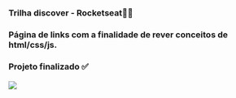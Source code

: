 ### Trilha discover - Rocketseat🚀✨

### Página de links com a finalidade de rever conceitos de html/css/js.
### Projeto finalizado ✅
#### ![](https://github.com/majuliah/RocketSeat-Discover/blob/main/gif.gif?raw=true)
